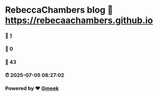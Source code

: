# RebeccaChambers blog :link: https://rebecaachambers.github.io 
### :page_facing_up: [1](https://rebecaachambers.github.io/tag.html) 
### :speech_balloon: 0 
### :hibiscus: 43 
### :alarm_clock: 2025-07-05 08:27:02 
### Powered by :heart: [Gmeek](https://github.com/Meekdai/Gmeek)
